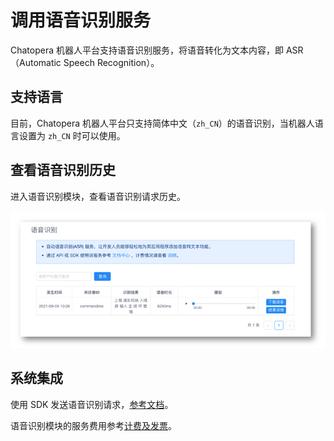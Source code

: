 # 调用语音识别服务

Chatopera 机器人平台支持语音识别服务，将语音转化为文本内容，即 ASR（Automatic Speech Recognition）。

## 支持语言

目前，Chatopera 机器人平台只支持简体中文（`zh_CN`）的语音识别，当机器人语言设置为 `zh_CN` 时可以使用。

## 查看语音识别历史

进入语音识别模块，查看语音识别请求历史。

![语音识别列表](../../../images/products/platform/screenshot-20210905-102649.png)

## 系统集成

使用 SDK 发送语音识别请求，[参考文档](https://docs.chatopera.com/products/chatbot-platform/references/sdk/chatbot/asr.html)。

语音识别模块的服务费用参考[计费及发票](https://docs.chatopera.com/products/chatbot-platform/contract/billing.html#语音识别)。
